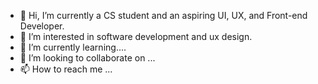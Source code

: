 - 👋 Hi, I’m currently a CS student and an aspiring UI, UX, and Front-end Developer.
- 👀 I’m interested in software development and ux design.
- 🌱 I’m currently learning....
- 💞️ I’m looking to collaborate on ...
- 📫 How to reach me ...

<!---
paulineona/paulineona is a ✨ special ✨ repository because its `README.md` (this file) appears on your GitHub profile.
You can click the Preview link to take a look at your changes.
--->
